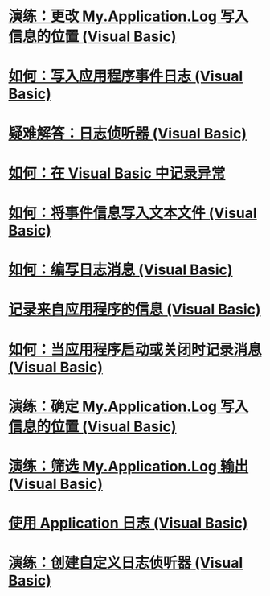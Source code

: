 # [演练：更改 My.Application.Log 写入信息的位置 (Visual Basic)](walkthrough-changing-where-my-application-log-writes-information.md)
# [如何：写入应用程序事件日志 (Visual Basic)](how-to-write-to-an-application-event-log.md)
# [疑难解答：日志侦听器 (Visual Basic)](troubleshooting-log-listeners.md)
# [如何：在 Visual Basic 中记录异常](how-to-log-exceptions.md)
# [如何：将事件信息写入文本文件 (Visual Basic)](how-to-write-event-information-to-a-text-file.md)
# [如何：编写日志消息 (Visual Basic)](how-to-write-log-messages.md)
# [记录来自应用程序的信息 (Visual Basic)](logging-information-from-the-application.md)
# [如何：当应用程序启动或关闭时记录消息 (Visual Basic)](how-to-log-messages-when-the-application-starts-or-shuts-down.md)
# [演练：确定 My.Application.Log 写入信息的位置 (Visual Basic)](walkthrough-determining-where-my-application-log-writes-information.md)
# [演练：筛选 My.Application.Log 输出 (Visual Basic)](walkthrough-filtering-my-application-log-output.md)
# [使用 Application 日志 (Visual Basic)](working-with-application-logs.md)
# [演练：创建自定义日志侦听器 (Visual Basic)](walkthrough-creating-custom-log-listeners.md)
